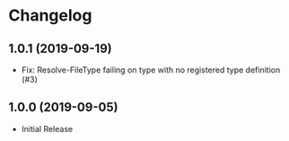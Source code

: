 ﻿# Changelog

## 1.0.1 (2019-09-19)

- Fix: Resolve-FileType failing on type with no registered type definition (#3)

## 1.0.0 (2019-09-05)

- Initial Release
